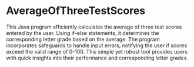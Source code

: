 # AverageOfThreeTestScores
This Java program efficiently calculates the average of three test scores entered by the user. Using if-else statements, it determines the corresponding letter grade based on the average. The program incorporates safeguards to handle input errors, notifying the user if scores exceed the valid range of 0-100. This simple yet robust tool provides users with quick insights into their performance and corresponding letter grades.
